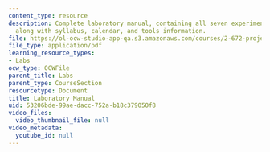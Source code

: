 ```yaml
---
content_type: resource
description: Complete laboratory manual, containing all seven experiments of the course
  along with syllabus, calendar, and tools information.
file: https://ol-ocw-studio-app-qa.s3.amazonaws.com/courses/2-672-project-laboratory-spring-2009/53206bde99aedacc752ab18c379050f8_labmanual.pdf
file_type: application/pdf
learning_resource_types:
- Labs
ocw_type: OCWFile
parent_title: Labs
parent_type: CourseSection
resourcetype: Document
title: Laboratory Manual
uid: 53206bde-99ae-dacc-752a-b18c379050f8
video_files:
  video_thumbnail_file: null
video_metadata:
  youtube_id: null
---
```

